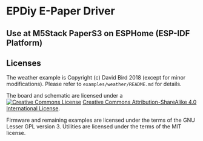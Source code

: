 # EPDiy E-Paper Driver
## Use at M5Stack PaperS3 on ESPHome (ESP-IDF Platform)  

Licenses
--------

The weather example is Copyright (c) David Bird 2018 (except for minor modifications). Please refer to `examples/weather/README.md` for details.

The board and schematic are licensed under a <a rel="license" href="https://creativecommons.org/licenses/by-sa/4.0/"><img alt="Creative Commons License" style="border-width:0" src="https://i.creativecommons.org/l/by-sa/4.0/80x15.png" /></a> <a rel="license" href="https://creativecommons.org/licenses/by-sa/4.0/">Creative Commons Attribution-ShareAlike 4.0 International License</a>.

Firmware and remaining examples are licensed under the terms of the GNU Lesser GPL version 3.
Utilities are licensed under the terms of the MIT license.
